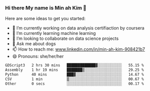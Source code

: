 ### Hi there My name is Min ah Kim 👋

Here are some ideas to get you started:

- 🔭 I’m currently working on data analysis certifiaction by coursera
- 🌱 I’m currently learning machine learning
- 👯 I’m looking to collaborate on data science projects
- 💬 Ask me about dogs
- 📫 How to reach me: www.linkedin.com/in/min-ah-kim-908421b7
- 😄 Pronouns: she/her/her

<!--START_SECTION:waka-->

```txt
GDScript3   2 hrs 30 mins   █████████████▓░░░░░░░░░░░   55.15 %
Assembly    1 hr 19 mins    ███████▒░░░░░░░░░░░░░░░░░   29.25 %
Python      40 mins         ███▓░░░░░░░░░░░░░░░░░░░░░   14.67 %
CSV         1 min           ▒░░░░░░░░░░░░░░░░░░░░░░░░   00.67 %
Other       0 secs          ░░░░░░░░░░░░░░░░░░░░░░░░░   00.17 %
```

<!--END_SECTION:waka-->
